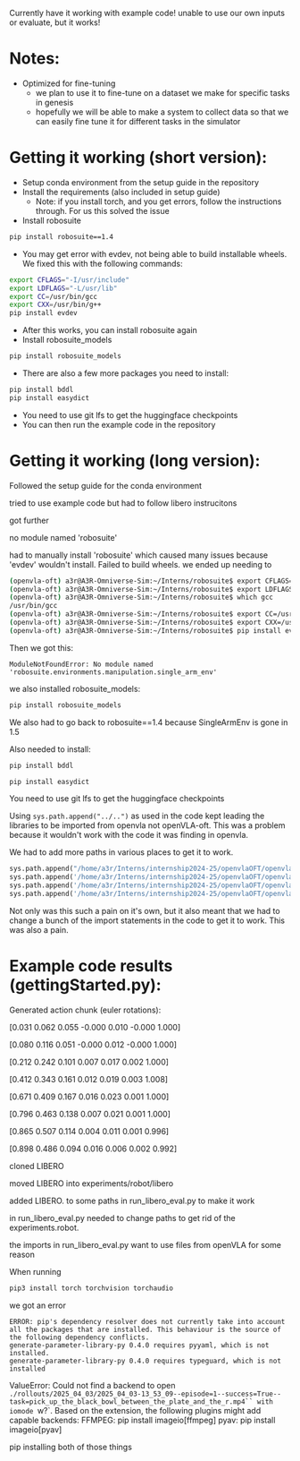 Currently have it working with example code! unable to use our own inputs or evaluate, but it works!

# Notes:
- Optimized for fine-tuning
    - we plan to use it to fine-tune on a dataset we make for specific tasks in genesis
    - hopefully we will be able to make a system to collect data so that we can easily fine tune it for different tasks in the simulator

# Getting it working (short version):
* Setup conda environment from the setup guide in the repository
* Install the requirements (also included in setup guide)
    * Note: if you install torch, and you get errors, follow the instructions through. For us this solved the issue
* Install robosuite
```bash
pip install robosuite==1.4
```
* You may get error with evdev, not being able to build installable wheels. We fixed this with the following commands:
```bash
export CFLAGS="-I/usr/include"
export LDFLAGS="-L/usr/lib"
export CC=/usr/bin/gcc
export CXX=/usr/bin/g++
pip install evdev
```
* After this works, you can install robosuite again
* Install robosuite_models
```bash
pip install robosuite_models
```
* There are also a few more packages you need to install:
```bash
pip install bddl
pip install easydict
```
* You need to use git lfs to get the huggingface checkpoints
* You can then run the example code in the repository


# Getting it working (long version):
Followed the setup guide for the conda environment

tried to use example code but had to follow libero instrucitons

got further

no module named 'robosuite'

had to manually install 'robosuite' which caused many issues because 'evdev' wouldn't install. Failed to build wheels.
we ended up needing to 

```bash
(openvla-oft) a3r@A3R-Omniverse-Sim:~/Interns/robosuite$ export CFLAGS="-I/usr/include"
(openvla-oft) a3r@A3R-Omniverse-Sim:~/Interns/robosuite$ export LDFLAGS="-L/usr/lib"
(openvla-oft) a3r@A3R-Omniverse-Sim:~/Interns/robosuite$ which gcc
/usr/bin/gcc
(openvla-oft) a3r@A3R-Omniverse-Sim:~/Interns/robosuite$ export CC=/usr/bin/gcc
(openvla-oft) a3r@A3R-Omniverse-Sim:~/Interns/robosuite$ export CXX=/usr/bin/g++
(openvla-oft) a3r@A3R-Omniverse-Sim:~/Interns/robosuite$ pip install evdev
```


Then we got this:
```
ModuleNotFoundError: No module named 'robosuite.environments.manipulation.single_arm_env'
```
we also installed robosuite_models:
```bash
pip install robosuite_models
```

We also had to go back to robosuite==1.4 because SingleArmEnv is gone in 1.5

Also needed to install:

```bash
pip install bddl

pip install easydict
```

You need to use git lfs to get the huggingface checkpoints

Using ```sys.path.append("../..")``` as used in the code kept leading the libraries to be imported from openvla not openVLA-oft.
This was a problem because it wouldn't work with the code it was finding in openvla.

We had to add more paths in various places to get it to work.
```python
sys.path.append("/home/a3r/Interns/internship2024-25/openvlaOFT/openvla-oft/experiments/robot")
sys.path.append('/home/a3r/Interns/internship2024-25/openvlaOFT/openvla-oft')
sys.path.append('/home/a3r/Interns/internship2024-25/openvlaOFT/openvla-oft/prismatic')
sys.path.append('/home/a3r/Interns/internship2024-25/openvlaOFT/openvla-oft/prismatic/models')

```

Not only was this such a pain on it's own, but it also meant that we had to change a bunch of the import statements in the code to get it to work. This was also a pain.

# Example code results (gettingStarted.py):
Generated action chunk (euler rotations):

[0.031 0.062 0.055 -0.000 0.010 -0.000 1.000]

[0.080 0.116 0.051 -0.000 0.012 -0.000 1.000]

[0.212 0.242 0.101 0.007 0.017 0.002 1.000]

[0.412 0.343 0.161 0.012 0.019 0.003 1.008]

[0.671 0.409 0.167 0.016 0.023 0.001 1.000]

[0.796 0.463 0.138 0.007 0.021 0.001 1.000]

[0.865 0.507 0.114 0.004 0.011 0.001 0.996]

[0.898 0.486 0.094 0.016 0.006 0.002 0.992]




cloned LIBERO

moved LIBERO into experiments/robot/libero

added LIBERO. to some paths in run_libero_eval.py to make it work


in run_libero_eval.py needed to change paths to get rid of the experiments.robot.


the imports in run_libero_eval.py want to use files from openVLA for some reason


When running
```bash
pip3 install torch torchvision torchaudio
```
we got an error
```
ERROR: pip's dependency resolver does not currently take into account all the packages that are installed. This behaviour is the source of the following dependency conflicts.
generate-parameter-library-py 0.4.0 requires pyyaml, which is not installed.
generate-parameter-library-py 0.4.0 requires typeguard, which is not installed
```



ValueError: Could not find a backend to open `./rollouts/2025_04_03/2025_04_03-13_53_09--episode=1--success=True--task=pick_up_the_black_bowl_between_the_plate_and_the_r.mp4`` with iomode `w?`.
Based on the extension, the following plugins might add capable backends:
  FFMPEG:  pip install imageio[ffmpeg]
  pyav:  pip install imageio[pyav]

pip installing both of those things